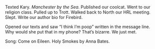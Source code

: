 Texted Kary. *Manchester by the Sea.* Published our coolcat. Went to our religion class. Pulled up to Trott. Walked back to North our HRL meeting. Slept. Write our author bio for Firebird. 

Opened our texts and saw “I think I’m poop” written in the message line.   
Why would she put that in my phone? That’s bizarre. We just met. 

Song: Come on Eileen. Holy Smokes by Anna Bates.